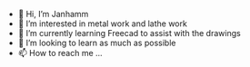 - 👋 Hi, I’m Janhamm
- 👀 I’m interested in metal work and lathe work
- 🌱 I’m currently learning Freecad to assist with the drawings
- 💞️ I’m looking to learn as much as possible
- 📫 How to reach me ...

<!---
Janhamm/Janhamm is a ✨ special ✨ repository because its `README.md` (this file) appears on your GitHub profile.
You can click the Preview link to take a look at your changes.
--->
